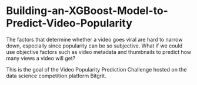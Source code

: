 # Building-an-XGBoost-Model-to-Predict-Video-Popularity
The factors that determine whether a video goes viral are hard to narrow down, especially since popularity can be so subjective. What if we could use objective factors such as video metadata and thumbnails to predict how many views a video will get? 
 
This is the goal of the Video Popularity Prediction Challenge hosted on the data science competition platform Bitgrit.
